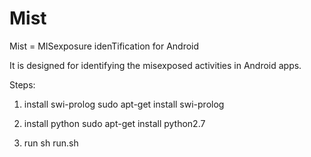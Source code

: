 # Mist

Mist = MISexposure idenTification for Android

It is designed for identifying the misexposed activities in Android apps.

Steps:

1. install swi-prolog
sudo apt-get install swi-prolog

2. install python
sudo apt-get install python2.7  

3. run
sh run.sh
